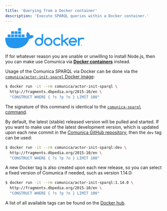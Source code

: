 ```yaml
---
title: 'Querying from a Docker container'
description: 'Execute SPARQL queries within a Docker container.'
---
```


<div class="docs-intro-img">
  <img src="/img/docker.png" alt="Docker logo" style="width:50%" \>
</div>

If for whatever reason you are unable or unwilling to install Node.js,
then you can make use Comunica via [**Docker containers**](https://www.docker.com/) instead.

Usage of the Comunica SPARQL via Docker can be done via the [`comunica/actor-init-sparql` Docker image](https://hub.docker.com/r/comunica/actor-init-sparql):
```bash
$ docker run -it --rm comunica/actor-init-sparql \
  http://fragments.dbpedia.org/2015-10/en \
  "CONSTRUCT WHERE { ?s ?p ?o } LIMIT 100"
```

The signature of this command is identical to the [`comunica-sparql` command](/docs/query/getting_started/query_cli/).

By default, the latest (stable) released version will be pulled and started.
If you want to make use of the latest development version,
which is updated upon each new commit in the [Comunica GitHub repository](https://github.com/comunica/comunica),
then the `dev` tag can be used:
```bash
$ docker run -it --rm comunica/actor-init-sparql:dev \
  http://fragments.dbpedia.org/2015-10/en \
  "CONSTRUCT WHERE { ?s ?p ?o } LIMIT 100"
```

A new Docker tag is also created upon each new release,
so you can select a fixed version of Comunica if needed,
such as version 1.14.0:
```bash
$ docker run -it --rm comunica/actor-init-sparql:1.14.0 \
  http://fragments.dbpedia.org/2015-10/en \
  "CONSTRUCT WHERE { ?s ?p ?o } LIMIT 100"
```

A list of all available tags can be found on the [Docker hub](https://hub.docker.com/r/comunica/actor-init-sparql/tags).
